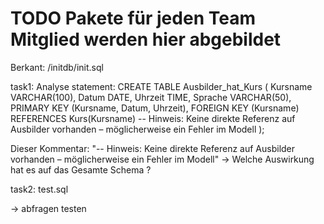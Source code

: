 # TODO Pakete für jeden Team Mitglied werden hier abgebildet


Berkant: /initdb/init.sql

task1: Analyse statement:
CREATE TABLE Ausbilder_hat_Kurs (
Kursname VARCHAR(100),
Datum DATE,
Uhrzeit TIME,
Sprache VARCHAR(50),
PRIMARY KEY (Kursname, Datum, Uhrzeit),
FOREIGN KEY (Kursname) REFERENCES Kurs(Kursname)
-- Hinweis: Keine direkte Referenz auf Ausbilder vorhanden – möglicherweise ein Fehler im Modell
);

Dieser Kommentar: "-- Hinweis: Keine direkte Referenz auf Ausbilder vorhanden – möglicherweise ein Fehler im Modell"
-> Welche Auswirkung hat es auf das Gesamte Schema ? 

task2: test.sql

-> abfragen testen 



